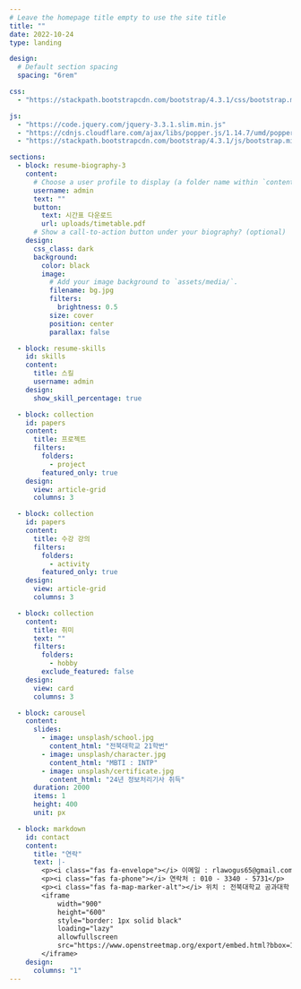 ```yaml
---
# Leave the homepage title empty to use the site title
title: ""
date: 2022-10-24
type: landing

design:
  # Default section spacing
  spacing: "6rem"

css:
  - "https://stackpath.bootstrapcdn.com/bootstrap/4.3.1/css/bootstrap.min.css"

js:
  - "https://code.jquery.com/jquery-3.3.1.slim.min.js"
  - "https://cdnjs.cloudflare.com/ajax/libs/popper.js/1.14.7/umd/popper.min.js"
  - "https://stackpath.bootstrapcdn.com/bootstrap/4.3.1/js/bootstrap.min.js"

sections:
  - block: resume-biography-3
    content:
      # Choose a user profile to display (a folder name within `content/authors/`)
      username: admin
      text: ""
      button:
        text: 시간표 다운로드
        url: uploads/timetable.pdf
      # Show a call-to-action button under your biography? (optional)
    design:
      css_class: dark
      background:
        color: black
        image:
          # Add your image background to `assets/media/`.
          filename: bg.jpg
          filters:
            brightness: 0.5
          size: cover
          position: center
          parallax: false

  - block: resume-skills
    id: skills
    content:
      title: 스킬
      username: admin
    design:
      show_skill_percentage: true

  - block: collection
    id: papers
    content:
      title: 프로젝트
      filters:
        folders:
          - project
        featured_only: true
    design:
      view: article-grid
      columns: 3

  - block: collection
    id: papers
    content:
      title: 수강 강의
      filters:
        folders:
          - activity
        featured_only: true
    design:
      view: article-grid
      columns: 3

  - block: collection
    content:
      title: 취미
      text: ""
      filters:
        folders:
          - hobby
        exclude_featured: false
    design:
      view: card
      columns: 3

  - block: carousel
    content:
      slides:
        - image: unsplash/school.jpg
          content_html: "전북대학교 21학번"
        - image: unsplash/character.jpg
          content_html: "MBTI : INTP"
        - image: unsplash/certificate.jpg
          content_html: "24년 정보처리기사 취득"
      duration: 2000
      items: 1
      height: 400
      unit: px

  - block: markdown
    id: contact
    content:
      title: "연락"
      text: |-
        <p><i class="fas fa-envelope"></i> 이메일 : rlawogus65@gmail.com</p>
        <p><i class="fas fa-phone"></i> 연락처 : 010 - 3340 - 5731</p>
        <p><i class="fas fa-map-marker-alt"></i> 위치 : 전북대학교 공과대학 7호관</p>
        <iframe 
            width="900" 
            height="600" 
            style="border: 1px solid black" 
            loading="lazy" 
            allowfullscreen 
            src="https://www.openstreetmap.org/export/embed.html?bbox=127.1315%2C35.8449%2C127.1375%2C35.8479&layer=mapnik&marker=35.84601324617979%2C127.13444961966684">
        </iframe>
    design:
      columns: "1"
---
```

